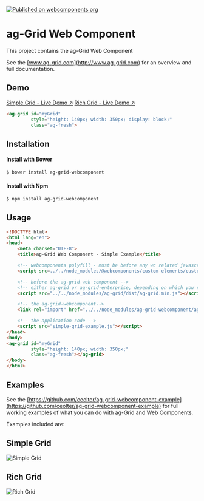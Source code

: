 [![Published on webcomponents.org](https://img.shields.io/badge/webcomponents.org-published-blue.svg)](https://www.webcomponents.org/element/owner/my-element)

# ag-Grid Web Component

This project contains the ag-Grid Web Component 

See the [www.ag-grid.com](http://www.ag-grid.com) for an overview and full documentation.

## Demo

[Simple Grid - Live Demo ↗](https://www.ag-grid.com/best-web-component-data-grid/examples/simple-grid/simple-grid-example.html)
[Rich Grid - Live Demo ↗](https://www.ag-grid.com/best-web-component-data-grid/examples/simple-grid/rich-grid-example.html)

<!--
```
<custom-element-demo>
  <template>
    <script src="https://cdnjs.cloudflare.com/ajax/libs/custom-elements/1.0.0/custom-elements.min.js"></script>
    <script src="https://cdnjs.cloudflare.com/ajax/libs/ag-grid/11.0.0/ag-grid.min.js"></script>
    
    <link rel="import" href="ag-grid.html">
    
    <script src="examples/simple-grid/simple-grid-example.js"></script>
    <next-code-block></next-code-block>
  </template>
</custom-element-demo>
```
-->
```html
<ag-grid id="myGrid"
         style="height: 140px; width: 350px; display: block;"
         class="ag-fresh">
```

## Installation 

#### Install with Bower
```sh
$ bower install ag-grid-webcomponent
```

#### Install with Npm
```sh
$ npm install ag-grid-webcomponent
```

## Usage 

```html
<!DOCTYPE html>
<html lang="en">
<head>
    <meta charset="UTF-8">
    <title>ag-Grid Web Component - Simple Example</title>

    <!-- webcomponents polyfill - must be before any wc related javascript is executed -->
    <script src=../../node_modules/@webcomponents/custom-elements/custom-elements.min.js></script>

    <!-- before the ag-grid web component -->
    <!-- either ag-grid or ag-grid-enterprise, depending on which you're using -->
    <script src="../../node_modules/ag-grid/dist/ag-grid.min.js"></script>

    <!-- the ag-grid-webcomponent-->
    <link rel="import" href="../../node_modules/ag-grid-webcomponent/ag-grid.html">

    <!-- the application code -->
    <script src="simple-grid-example.js"></script>
</head>
<body>
<ag-grid id="myGrid"
         style="height: 140px; width: 350px;"
         class="ag-fresh"></ag-grid>
</body>
</html>
```

## Examples

See the [https://github.com/ceolter/ag-grid-webcomponent-example](https://github.com/ceolter/ag-grid-webcomponent-example) for full 
working examples of what you can do with ag-Grid and Web Components.

Examples included are:

## Simple Grid 
![Simple Grid](https://github.com/ceolter/ag-grid-webcomponent-example/blob/master/docs/simple.png?raw=true "Rich Grid")
## Rich Grid 
![Rich Grid](https://github.com/ceolter/ag-grid-webcomponent-example/blob/master/docs/rich.png?raw=true "Rich Grid")
